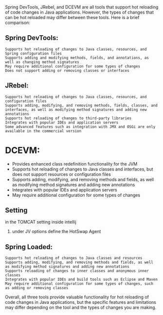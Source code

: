 Spring DevTools, JRebel, and DCEVM are all tools that support hot reloading of code changes in Java applications. 
However, the types of changes that can be hot reloaded may differ between these tools. Here is a brief comparison:

## Spring DevTools:

    Supports hot reloading of changes to Java classes, resources, and Spring configuration files
    Supports adding and modifying methods, fields, and annotations, as well as changing method signatures
    May require additional configuration for some types of changes
    Does not support adding or removing classes or interfaces

## JRebel:

    Supports hot reloading of changes to Java classes, resources, and configuration files
    Supports adding, modifying, and removing methods, fields, classes, and interfaces, as well as modifying method signatures and adding new annotations
    Supports hot reloading of changes to third-party libraries
    Integrates with popular IDEs and application servers
    Some advanced features such as integration with JMX and OSGi are only available in the commercial version

# DCEVM:
+ Provides enhanced class redefinition functionality for the JVM
+ Supports hot reloading of changes to Java classes and interfaces, but does not support resources or configuration files
+ Supports adding, modifying, and removing methods and fields, as well as modifying method signatures and adding new annotations
+ Integrates with popular IDEs and application servers
+ May require additional configuration for some types of changes

## Setting
in the TOMCAT setting inside intellij
1. under JV options define the HotSwap Agent
## Spring Loaded:

    Supports hot reloading of changes to Java classes and resources
    Supports adding, modifying, and removing methods and fields, as well as modifying method signatures and adding new annotations
    Supports reloading of changes to inner classes and anonymous inner classes
    Integrates with popular IDEs and build tools such as Eclipse and Maven
    May require additional configuration for some types of changes, such as adding or removing classes    

Overall, all three tools provide valuable functionality for hot reloading of code changes in Java applications, but the specific features and limitations may differ depending on the tool and the types of changes you are making.
